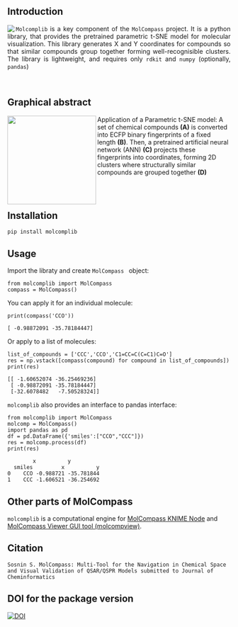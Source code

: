 
## Introduction 

<img align="left" src="https://user-images.githubusercontent.com/4963384/218703831-1460bc07-7e9f-417e-9b0c-c9675db5de9f.png"> <p align="justify">
 `Molcomplib` is a key component of the `MolCompass` project. It is a python library, that provides the pretrained parametric t-SNE model for molecular visualization. This library generates X and Y coordinates for compounds so that similar compounds group together forming well-recognisible clusters. The library is lightweight, and requires only `rdkit` and `numpy` (optionally, `pandas`) 
 
</p>

<br>

## Graphical abstract
<img align="left" width="200px" src="https://github.com/sergsb/molcomplib/assets/4963384/ce56961c-8ce0-46eb-ab6a-d66c4be73a6c.png"> 

Application of a Parametric t-SNE model: A set of chemical compounds **(A)** is converted into ECFP binary fingerprints of a fixed length **(B)**. Then, a pretrained artificial neural network (ANN) **(C)** projects these fingerprints into coordinates, forming 2D clusters where structurally similar compounds are grouped together **(D)**

<br>

<br>

## Installation
`pip install molcomplib`


## Usage
Import the libraty and create ``MolCompass `` object:
```
from molcomplib import MolCompass
compass = MolCompass()
```
You can apply it for an individual molecule:
```
print(compass('CCO'))

[ -0.98872091 -35.78184447]
```
Or apply to a list of molecules:
```
list_of_compounds = ['CCC','CCO','C1=CC=C(C=C1)C=O']
res = np.vstack([compass(compound) for compound in list_of_compounds])
print(res)

[[ -1.60652074 -36.25469236]
 [ -0.98872091 -35.78184447]
 [-32.6078482   -7.50528324]]
```

`molcomplib` also provides an interface to pandas interface:

```
from molcomplib import MolCompass
molcomp = MolCompass()
import pandas as pd
df = pd.DataFrame({'smiles':["CCO","CCC"]})
res = molcomp.process(df)
print(res)

        x          y
  smiles         x          y
0    CCO -0.988721 -35.781844
1    CCC -1.606521 -36.254692
```

## Other parts of MolCompass
`molcomplib` is a computational engine for [MolCompass KNIME Node](https://github.com/sergsb/MolCompassKnimeNode) and [MolCompass Viewer GUI tool (molcompview)](https://github.com/sergsb/molcompview).  

## Citation
``Sosnin S. MolCompass: Multi-Tool for the Navigation in Chemical Space and Visual Validation of QSAR/QSPR Models submitted to Journal of Cheminformatics``

## DOI for the package version 
[![DOI](https://zenodo.org/badge/DOI/10.5281/zenodo.12529381.svg)](https://doi.org/10.5281/zenodo.12529381)


